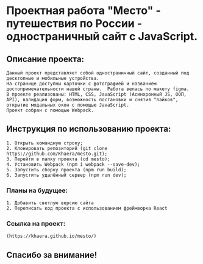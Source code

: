 # Проектная работа "Место" - путешествия по России - одностраничный сайт с JavaScript.

## Описание проекта:
    Данный проект представляет собой одностраничный сайт, созданный под десктопные и мобильные устройства.
    На странице доступны карточки с фотографией и названием достопримечательности нашей страны.  Работа велась по макету figma.
    В проекте реализованы: HTML, CSS, JavaScript (Асинхронный JS, ООП, API), валидация форм, возможность постановки и снятия "лайков", открытие модальных окон с помощью JavaScript.
    Проект собран с помощью Webpack.

## Инструкция по использованию проекта:
    1. Открыть командную строку;
    2. Клонировать репозиторий (git clone https://github.com/Khaera/mesto.git);
    3. Перейти в папку проекта (cd mesto);
    4. Установить Webpack (npm i webpack --save-dev);
    5. Запустить сборку проекта (npm run build);
    6. Запустить удалённый сервер (npm run dev);

### Планы на будущее:
    1. Добавить светлую версию сайта
    2. Переписать код проекта с использованием фреймворка React

### Ссылка на проект:
    (https://khaera.github.io/mesto/)

## Спасибо за внимание!

